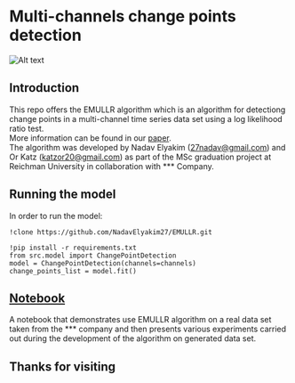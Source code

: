 # Multi-channels change points detection

<img src="/plots/data_set_1_Root.jpg" alt="Alt text">

## Introduction
This repo offers the EMULLR algorithm which is an algorithm for detectiong change points in a multi-channel time series data set using a log likelihood ratio test.<br>
More information can be found in our [paper](Change_points_detection_in_multichannels_time_series__Final_Project.pdf).<br>
The algorithm was developed by Nadav Elyakim (<27nadav@gmail.com>) and Or Katz (<katzor20@gmail.com>)  as part of the MSc graduation project at Reichman University in collaboration with *** Company.

## Running the model
In order to run the model:<br>
```
!clone https://github.com/NadavElyakim27/EMULLR.git

!pip install -r requirements.txt
from src.model import ChangePointDetection
model = ChangePointDetection(channels=channels)
change_points_list = model.fit()
```

## [Notebook](https://github.com/ok123123123/Multi_Dim_CP_Detection/blob/main/EMULLR.ipynb)
A notebook that demonstrates use EMULLR algorithm on a real data set taken from the *** company and then 
 presents various experiments carried out during the development of the algorithm on generated data set.<br> 

## Thanks for visiting
